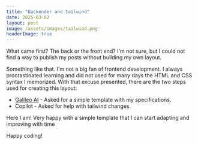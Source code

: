 ```yaml
---
title: "Backender and tailwind"
date: 2025-03-02
layout: post
image: /assets/images/tailwind.png
headerImage: true
---
```


What came first? The back or the front end? I'm not sure, but I could not find a way to publish my posts without building my own layout. 

Something like that. I'm not a big fan of frontend development. I always procrastinated learning and did not used for many days the HTML and CSS syntax I memorized. With that excuse presented, there are the two steps used for creating this layout:
- [Galileo AI](https://www.usegalileo.ai/explore) - Asked for a simple template with my specifications.
- Copilot - Asked for help with tailwind changes.

Here I am! Very happy with a simple template that I can start adapting and improving with time

Happy coding!
